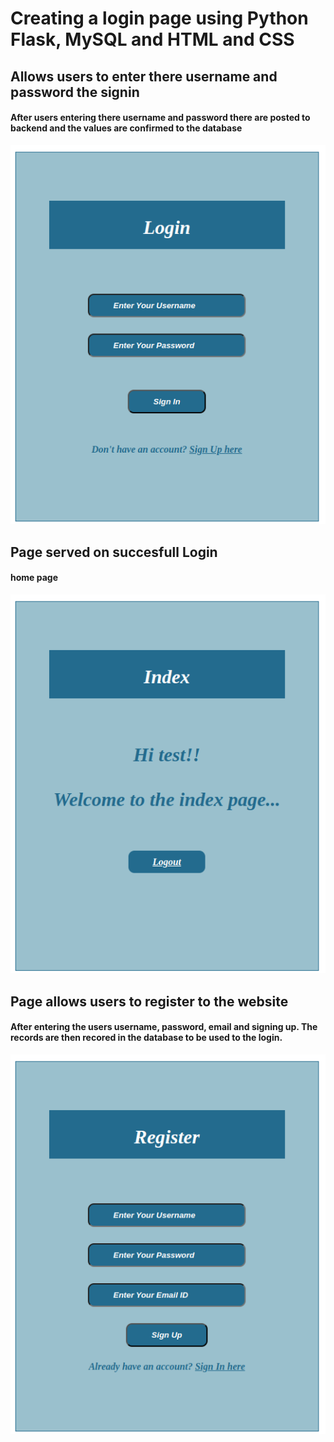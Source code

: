 # Creating a login page using Python Flask, MySQL and HTML and CSS

## Allows users to enter there username and password the signin
#### After users entering there username and password there are posted to backend and the values are confirmed to the database
![Login page](https://github.com/peterodero561/Login/blob/main/images/login.png)

## Page served on succesfull Login
#### home page
![home page](https://github.com/peterodero561/Login/blob/main/images/home.png)

## Page allows users to register to the website
#### After entering the users username, password, email and signing up. The records are then recored in the database to be used to the login.
![register page](https://github.com/peterodero561/Login/blob/main/images/register.png)
